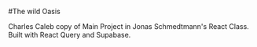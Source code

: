 #The wild Oasis

Charles Caleb copy of Main Project in Jonas Schmedtmann's React Class.
Built with React Query and Supabase.

